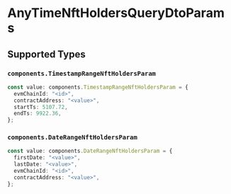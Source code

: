 # AnyTimeNftHoldersQueryDtoParams


## Supported Types

### `components.TimestampRangeNftHoldersParam`

```typescript
const value: components.TimestampRangeNftHoldersParam = {
  evmChainId: "<id>",
  contractAddress: "<value>",
  startTs: 5107.72,
  endTs: 9922.36,
};
```

### `components.DateRangeNftHoldersParam`

```typescript
const value: components.DateRangeNftHoldersParam = {
  firstDate: "<value>",
  lastDate: "<value>",
  evmChainId: "<id>",
  contractAddress: "<value>",
};
```

